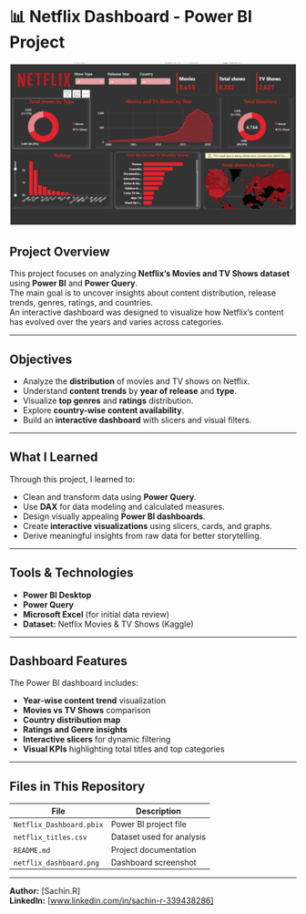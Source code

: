 # 📊 Netflix Dashboard - Power BI Project

![Netflix Dashboard](/NetflixDashboardImage.png)
> 
## Project Overview
This project focuses on analyzing **Netflix’s Movies and TV Shows dataset** using **Power BI** and **Power Query**.  
The main goal is to uncover insights about content distribution, release trends, genres, ratings, and countries.  
An interactive dashboard was designed to visualize how Netflix’s content has evolved over the years and varies across categories.

---

## Objectives
- Analyze the **distribution** of movies and TV shows on Netflix.  
- Understand **content trends** by **year of release** and **type**.  
- Visualize **top genres** and **ratings** distribution.  
- Explore **country-wise content availability**.  
- Build an **interactive dashboard** with slicers and visual filters.

---

## What I Learned
Through this project, I learned to:
- Clean and transform data using **Power Query**.  
- Use **DAX** for data modeling and calculated measures.  
- Design visually appealing **Power BI dashboards**.  
- Create **interactive visualizations** using slicers, cards, and graphs.  
- Derive meaningful insights from raw data for better storytelling.

---

## Tools & Technologies
- **Power BI Desktop**  
- **Power Query**  
- **Microsoft Excel** (for initial data review)  
- **Dataset:** Netflix Movies & TV Shows (Kaggle)

---

## Dashboard Features
The Power BI dashboard includes:
-  **Year-wise content trend** visualization  
-  **Movies vs TV Shows** comparison  
-  **Country distribution map**  
-  **Ratings and Genre insights**  
-  **Interactive slicers** for dynamic filtering  
-  **Visual KPIs** highlighting total titles and top categories  

---

## Files in This Repository
| File | Description |
|------|--------------|
| `Netflix_Dashboard.pbix` | Power BI project file |
| `netflix_titles.csv` | Dataset used for analysis |
| `README.md` | Project documentation |
| `netflix_dashboard.png` | Dashboard screenshot |

---
**Author:** [Sachin.R]  
**LinkedIn:** [www.linkedin.com/in/sachin-r-339438286]  

